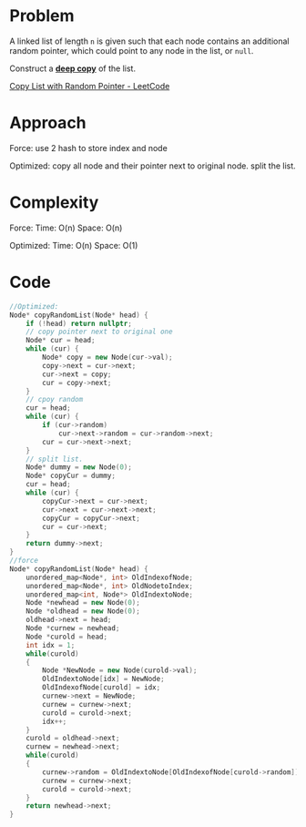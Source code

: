 # Problem

A linked list of length `n` is given such that each node contains an additional random pointer, which could point to any node in the list, or `null`.

Construct a [**deep copy**](https://en.wikipedia.org/wiki/Object_copying#Deep_copy) of the list. 

[Copy List with Random Pointer - LeetCode](https://leetcode.com/problems/copy-list-with-random-pointer/description/?envType=study-plan-v2&envId=top-interview-150)

# Approach

Force:  use 2 hash to store index and node

Optimized: copy all node and their pointer next to original node.  split the list.

# Complexity

Force: Time: O(n) Space: O(n)

Optimized:  Time: O(n) Space: O(1)

# Code

```c++
//Optimized:
Node* copyRandomList(Node* head) {
    if (!head) return nullptr;
    // copy pointer next to original one
    Node* cur = head;
    while (cur) {
        Node* copy = new Node(cur->val);
        copy->next = cur->next;
        cur->next = copy;
        cur = copy->next;
    }
    // cpoy random 
    cur = head;
    while (cur) {
        if (cur->random)
            cur->next->random = cur->random->next;
        cur = cur->next->next;
    }
    // split list.
    Node* dummy = new Node(0);
    Node* copyCur = dummy;
    cur = head;
    while (cur) {
        copyCur->next = cur->next;
        cur->next = cur->next->next;
        copyCur = copyCur->next;
        cur = cur->next;
    }
    return dummy->next;
}
//force
Node* copyRandomList(Node* head) {
    unordered_map<Node*, int> OldIndexofNode;
    unordered_map<Node*, int> OldNodetoIndex;
    unordered_map<int, Node*> OldIndextoNode;
    Node *newhead = new Node(0);
    Node *oldhead = new Node(0);
    oldhead->next = head;
    Node *curnew = newhead;
    Node *curold = head;
    int idx = 1;
    while(curold)
    {
        Node *NewNode = new Node(curold->val);
        OldIndextoNode[idx] = NewNode;
        OldIndexofNode[curold] = idx;
        curnew->next = NewNode;
        curnew = curnew->next;
        curold = curold->next;
        idx++;
    }
    curold = oldhead->next;
    curnew = newhead->next;
    while(curold)
    {
        curnew->random = OldIndextoNode[OldIndexofNode[curold->random]];
        curnew = curnew->next;
        curold = curold->next;
    }
    return newhead->next;
}
```
